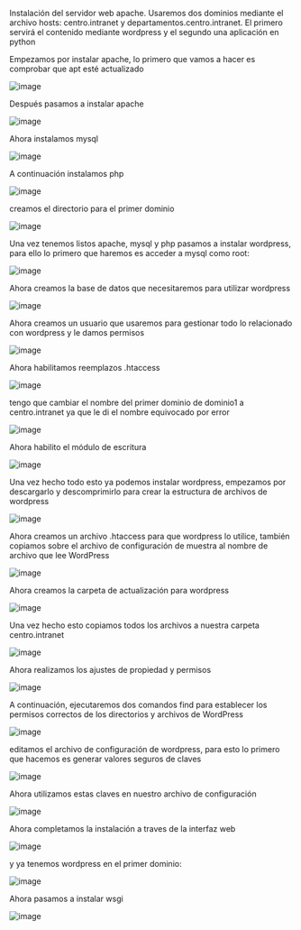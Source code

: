 Instalación del servidor web apache. Usaremos dos dominios mediante el archivo hosts: centro.intranet y departamentos.centro.intranet. El primero servirá el contenido mediante wordpress y el segundo una aplicación en python

Empezamos por instalar apache, lo primero que vamos a hacer es comprobar que apt esté actualizado

![image](https://github.com/juanjo002/ejerciciosSRI/assets/122454341/7af81ded-81cf-4c5c-87f3-4644a1abf279)

Después pasamos a instalar apache

![image](https://github.com/juanjo002/ejerciciosSRI/assets/122454341/e8aeecbc-e553-418a-b9b3-0cfcae43a2f4)

Ahora instalamos mysql

![image](https://github.com/juanjo002/ejerciciosSRI/assets/122454341/20812629-96c8-4280-9699-485e55489a2f)

A continuación instalamos php

![image](https://github.com/juanjo002/ejerciciosSRI/assets/122454341/d495c83d-2daf-4c21-9fb9-190523409565)

creamos el directorio para el primer dominio

![image](https://github.com/juanjo002/ejerciciosSRI/assets/122454341/60d9d6c6-4070-4816-af52-3dbd0fd93da6)

Una vez tenemos listos apache, mysql y php pasamos a instalar wordpress, para ello lo primero que haremos es acceder a mysql como root:

![image](https://github.com/juanjo002/ejerciciosSRI/assets/122454341/ddf6928e-70da-4998-a1c1-9672704a2793)

Ahora creamos la base de datos que necesitaremos para utilizar wordpress

![image](https://github.com/juanjo002/ejerciciosSRI/assets/122454341/00274a4f-ecf7-4da3-8e80-0489c56b57a4)

Ahora creamos un usuario que usaremos para gestionar todo lo relacionado con wordpress y le damos permisos

![image](https://github.com/juanjo002/ejerciciosSRI/assets/122454341/9c689380-31b1-48c2-8545-d131efc8a332)

Ahora habilitamos reemplazos .htaccess

![image](https://github.com/juanjo002/ejerciciosSRI/assets/122454341/5312f4d1-dbc7-499a-a520-605596da5711)

tengo que cambiar el nombre del primer dominio de dominio1 a centro.intranet ya que le di el nombre equivocado por error

![image](https://github.com/juanjo002/ejerciciosSRI/assets/122454341/149cb2ca-5545-491b-a43b-36578cae93a7)

Ahora habilito el módulo de escritura

![image](https://github.com/juanjo002/ejerciciosSRI/assets/122454341/f7319cd9-f2df-43ce-93d8-6a8484eb274f)

Una vez hecho todo esto ya podemos instalar wordpress, empezamos por descargarlo y descomprimirlo para crear la estructura de archivos de wordpress

![image](https://github.com/juanjo002/ejerciciosSRI/assets/122454341/0e4bca6d-0047-48e8-be5e-b20d6b432d58)

Ahora creamos un archivo .htaccess para que wordpress lo utilice, también copiamos sobre el archivo de configuración de muestra al nombre de archivo que lee WordPress

![image](https://github.com/juanjo002/ejerciciosSRI/assets/122454341/8aa221d3-f851-4774-a4e1-bbec7338c75b)

Ahora creamos la carpeta de actualización para wordpress 

![image](https://github.com/juanjo002/ejerciciosSRI/assets/122454341/5589de06-91fb-493a-9704-551b37f19f82)

Una vez hecho esto copiamos todos los archivos a nuestra carpeta centro.intranet

![image](https://github.com/juanjo002/ejerciciosSRI/assets/122454341/f14b6c4a-9533-4a1f-9854-e0c190f77ff8)

Ahora realizamos los ajustes de propiedad y permisos

![image](https://github.com/juanjo002/ejerciciosSRI/assets/122454341/8c06a8f7-f05c-48af-acfb-70434fcecd84)

A continuación, ejecutaremos dos comandos find para establecer los permisos correctos de los directorios y archivos de WordPress

![image](https://github.com/juanjo002/ejerciciosSRI/assets/122454341/50ad075e-9280-4c10-a5b0-93e8493330ba)

editamos el archivo de configuración de wordpress, para esto lo primero que hacemos es generar valores seguros de claves

![image](https://github.com/juanjo002/ejerciciosSRI/assets/122454341/8532c9c8-c07a-40af-9dc5-164fdfc9cddd)

Ahora utilizamos estas claves en nuestro archivo de configuración

![image](https://github.com/juanjo002/ejerciciosSRI/assets/122454341/3f217565-8a1f-43bd-8052-6691a8b91bff)

Ahora completamos la instalación a traves de la interfaz web

![image](https://github.com/juanjo002/ejerciciosSRI/assets/122454341/d95e7f36-d74b-4db3-8e4e-2b2f7423c1e6)

y ya tenemos wordpress en el primer dominio:

![image](https://github.com/juanjo002/ejerciciosSRI/assets/122454341/1557393f-f241-4b29-8fc2-80667dcee021)

Ahora pasamos a instalar wsgi

![image](https://github.com/juanjo002/ejerciciosSRI/assets/122454341/9ca0e25e-37dc-4c04-ba82-3da18b9794ef)
